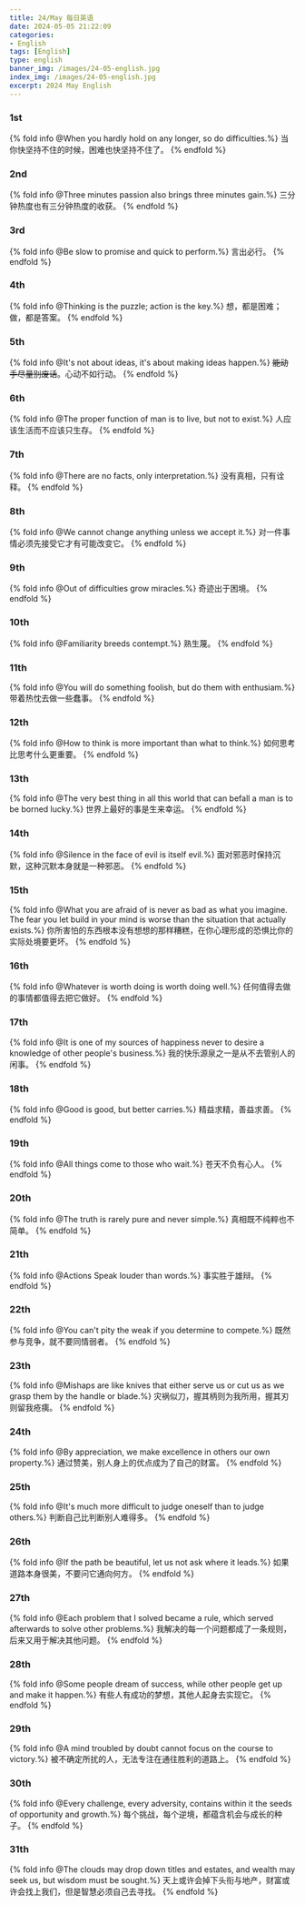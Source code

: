 ```yaml
---
title: 24/May 每日英语
date: 2024-05-05 21:22:09
categories:
- English
tags: [English]
type: english
banner_img: /images/24-05-english.jpg
index_img: /images/24-05-english.jpg
excerpt: 2024 May English
---
```


### 1st
{% fold info @When you hardly hold on any longer, so do difficulties.%}
当你快坚持不住的时候，困难也快坚持不住了。
{% endfold %}

### 2nd
{% fold info @Three minutes passion also brings three minutes gain.%}
三分钟热度也有三分钟热度的收获。
{% endfold %}

### 3rd
{% fold info @Be slow to promise and quick to perform.%}
言出必行。
{% endfold %}

### 4th
{% fold info @Thinking is the puzzle; action is the key.%}
想，都是困难；做，都是答案。
{% endfold %}

### 5th
{% fold info @It's not about ideas, it's about making ideas happen.%}
~~能动手尽量别废话~~。心动不如行动。
{% endfold %}

### 6th
{% fold info @The proper function of man is to live, but not to exist.%}
人应该生活而不应该只生存。
{% endfold %}

### 7th
{% fold info @There are no facts, only interpretation.%}
没有真相，只有诠释。
{% endfold %}

### 8th
{% fold info @We cannot change anything unless we accept it.%}
对一件事情必须先接受它才有可能改变它。
{% endfold %}

### 9th
{% fold info @Out of difficulties grow miracles.%}
奇迹出于困境。
{% endfold %}

### 10th
{% fold info @Familiarity breeds contempt.%}
熟生蔑。
{% endfold %}

### 11th
{% fold info @You will do something foolish, but do them with enthusiam.%}
带着热忱去做一些蠢事。
{% endfold %}

### 12th
{% fold info @How to think is more important than what to think.%}
如何思考比思考什么更重要。
{% endfold %}

### 13th
{% fold info @The very best thing in all this world that can befall a man is to be borned lucky.%}
世界上最好的事是生来幸运。
{% endfold %}

### 14th
{% fold info @Silence in the face of evil is itself evil.%}
面对邪恶时保持沉默，这种沉默本身就是一种邪恶。
{% endfold %}

### 15th
{% fold info @What you are afraid of is never as bad as what you imagine. The fear you let build in your mind is worse than the situation that actually exists.%}
你所害怕的东西根本没有想想的那样糟糕，在你心理形成的恐惧比你的实际处境要更坏。
{% endfold %}

### 16th
{% fold info @Whatever is worth doing is worth doing well.%}
任何值得去做的事情都值得去把它做好。
{% endfold %}

### 17th
{% fold info @It is one of my sources of happiness never to desire a knowledge of other people's business.%}
我的快乐源泉之一是从不去管别人的闲事。
{% endfold %}

### 18th
{% fold info @Good is good, but better carries.%}
精益求精，善益求善。
{% endfold %}

### 19th
{% fold info @All things come to those who wait.%}
苍天不负有心人。
{% endfold %}

### 20th
{% fold info @The truth is rarely pure and never simple.%}
真相既不纯粹也不简单。
{% endfold %}

### 21th
{% fold info @Actions Speak louder than words.%}
事实胜于雄辩。
{% endfold %}

### 22th
{% fold info @You can't pity the weak if you determine to compete.%}
既然参与竞争，就不要同情弱者。
{% endfold %}

### 23th
{% fold info @Mishaps are like knives that either serve us or cut us as we grasp them by the handle or blade.%}
灾祸似刀，握其柄则为我所用，握其刃则留我疮痍。
{% endfold %}

### 24th
{% fold info @By appreciation, we make excellence in others our own property.%}
通过赞美，别人身上的优点成为了自己的财富。
{% endfold %}

### 25th
{% fold info @It's much more difficult to judge oneself than to judge others.%}
判断自己比判断别人难得多。
{% endfold %}

### 26th
{% fold info @If the path be beautiful, let us not ask where it leads.%}
如果道路本身很美，不要问它通向何方。
{% endfold %}

### 27th
{% fold info @Each problem that I solved became a rule, which served afterwards to solve other problems.%}
我解决的每一个问题都成了一条规则，后来又用于解决其他问题。
{% endfold %}

### 28th
{% fold info @Some people dream of success, while other people get up and make it happen.%}
有些人有成功的梦想，其他人起身去实现它。
{% endfold %}

### 29th
{% fold info @A mind troubled by doubt cannot focus on the course to victory.%}
被不确定所扰的人，无法专注在通往胜利的道路上。
{% endfold %}

### 30th
{% fold info @Every challenge, every adversity, contains within it the seeds of opportunity and growth.%}
每个挑战，每个逆境，都蕴含机会与成长的种子。
{% endfold %}

### 31th
{% fold info @The clouds may drop down titles and estates, and wealth may seek us, but wisdom must be sought.%}
天上或许会掉下头衔与地产，财富或许会找上我们，但是智慧必须自己去寻找。
{% endfold %}

